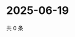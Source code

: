 # 2025-06-19

共 0 条

<!-- BEGIN ZHIHUQUESTIONS -->
<!-- 最后更新时间 Thu Jun 19 2025 08:56:43 GMT+0800 (China Standard Time) -->

<!-- END ZHIHUQUESTIONS -->
